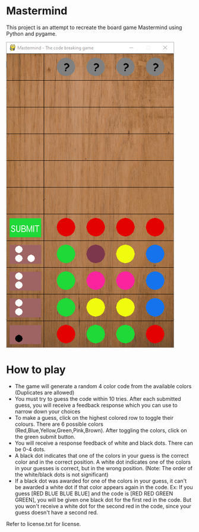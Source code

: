 # Mastermind
This project is an attempt to recreate the board game Mastermind using Python and pygame.

![Mastermind](https://github.com/manav-shah/mastermind/blob/master/assets/mastermind.png)

# How to play 
* The game will generate a random 4 color code from the available colors (Duplicates are allowed)
* You must try to guess the code within 10 tries. After each submitted guess, you will receive a feedback response which you can use to narrow down
 your choices
* To make a guess, click on the highest colored row to toggle their colours. There are 6 possible colors (Red,Blue,Yellow,Green,Pink,Brown). After toggling the colors, click on the green submit button.
* You will receive a response feedback of white and black dots. There can be 0-4 dots. 
* A black dot indicates that one of the colors in your guess is the correct color and in the correct position. A white dot indicates one of the colors in your guesses is correct, but in the wrong position. (Note: The order of the white/black dots is not significant)
* If a black dot was awarded for one of the colors in your guess, it can't be awarded a white dot if that color appears again in the code.
Ex: If you guess \[RED BLUE BLUE BLUE] and the code is \[RED RED GREEN GREEN], you will be given one black dot for the first red in the code. But you won't receive a white dot for the second red in the code, since your guess doesn't have a second red.

Refer to license.txt for license.
